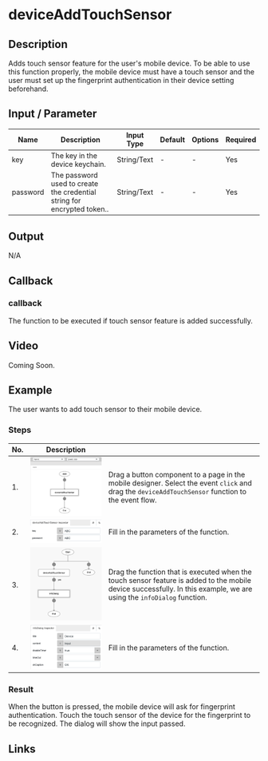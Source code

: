 # deviceAddTouchSensor

## Description

Adds touch sensor feature for the user's mobile device. To be able to use this function properly, the mobile device must have a touch sensor and the user must set up the fingerprint authentication in their device setting beforehand.

## Input / Parameter

| Name | Description | Input Type | Default | Options | Required |
| ------ | ------ | ------ | ------ | ------ | ------ |
| key | The key in the device keychain. | String/Text | - | - | Yes |
| password | The password used to create the credential string for encrypted token.. | String/Text | - | - | Yes |

## Output

N/A

## Callback

### callback

The function to be executed if touch sensor feature is added successfully.

## Video

Coming Soon.

<!-- Format: [![Video]({image-path}?raw=true)]({url-link}) -->

## Example

The user wants to add touch sensor to their mobile device.

<!-- Share a scenario, like a user requirements. -->

### Steps

| No. | Description |  |
| ------ | ------ | ------ |
| 1. | ![](../deviceAddTouchSensor/deviceAddTouchSensor-step-1.png?raw=true) | Drag a button component to a page in the mobile designer. Select the event `click` and drag the `deviceAddTouchSensor` function to the event flow. |
| 2. | ![](../deviceAddTouchSensor/deviceAddTouchSensor-step-2.png?raw=true) | Fill in the parameters of the function. |
| 3. | ![](../deviceAddTouchSensor/deviceAddTouchSensor-step-3.png?raw=true) | Drag the function that is executed when the touch sensor feature is added to the mobile device successfully. In this example, we are using the `infoDialog` function. |
| 4. | ![](../deviceAddTouchSensor/deviceAddTouchSensor-step-4.png?raw=true) | Fill in the parameters of the function. |

<!-- Show the steps and share some screenshots.

1. .....

Format: ![]({image-path}?raw=true) -->

### Result

When the button is pressed, the mobile device will ask for fingerprint authentication. Touch the touch sensor of the device for the fingerprint to be recognized. The dialog will show the input passed.

<!-- Explain the output.

Format: ![]({image-path}?raw=true) -->

## Links